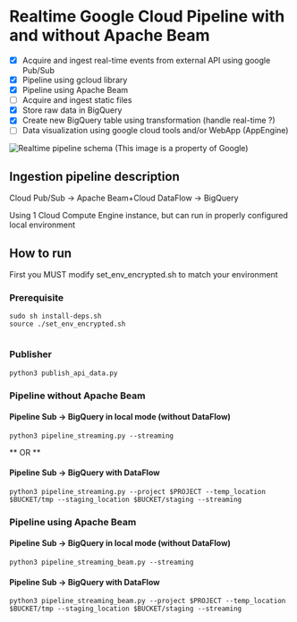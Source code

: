 # Realtime Google Cloud Pipeline with and without Apache Beam
- [X] Acquire and ingest real-time events from external API using google Pub/Sub
- [X] Pipeline using gcloud library
- [X] Pipeline using Apache Beam
- [ ] Acquire and ingest static files 
- [x] Store raw data in BigQuery
- [x] Create new BigQuery table using transformation (handle real-time ?)
- [ ] Data visualization using google cloud tools and/or WebApp (AppEngine)

![Realtime pipeline schema](https://cloud.google.com/dataflow/images/diagram-dataflow.png) (This image is a property of Google)

## Ingestion pipeline description
Cloud Pub/Sub -> Apache Beam+Cloud DataFlow -> BigQuery

Using 1 Cloud Compute Engine instance, but can run in properly configured local environment

## How to run

First you MUST modify set_env_encrypted.sh to match your environment

### Prerequisite
```shell
sudo sh install-deps.sh
source ./set_env_encrypted.sh
 
```

### Publisher
```shell
python3 publish_api_data.py 
```

### Pipeline without Apache Beam

#### Pipeline Sub -> BigQuery in local mode (without DataFlow)
```shell 
python3 pipeline_streaming.py --streaming
```

** OR **

#### Pipeline Sub -> BigQuery with DataFlow
```shell
python3 pipeline_streaming.py --project $PROJECT --temp_location $BUCKET/tmp --staging_location $BUCKET/staging --streaming
```

### Pipeline using Apache Beam
#### Pipeline Sub -> BigQuery in local mode (without DataFlow)
```shell
python3 pipeline_streaming_beam.py --streaming
```

#### Pipeline Sub -> BigQuery with DataFlow
```shell
python3 pipeline_streaming_beam.py --project $PROJECT --temp_location $BUCKET/tmp --staging_location $BUCKET/staging --streaming
``` 
